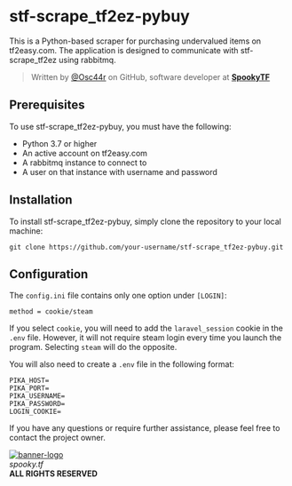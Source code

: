 # stf-scrape_tf2ez-pybuy

This is a Python-based scraper for purchasing undervalued items on tf2easy.com. The application is designed to communicate with stf-scrape_tf2ez using rabbitmq.

> Written by [@Osc44r](https://github.com/Osc44r) on GitHub, software developer at [**SpookyTF**](https://spooky.tf/)    

## Prerequisites

To use stf-scrape_tf2ez-pybuy, you must have the following:

- Python 3.7 or higher
- An active account on tf2easy.com
- A rabbitmq instance to connect to
- A user on that instance with username and password

## Installation

To install stf-scrape_tf2ez-pybuy, simply clone the repository to your local machine:

`git clone https://github.com/your-username/stf-scrape_tf2ez-pybuy.git`

## Configuration

The `config.ini` file contains only one option under `[LOGIN]`:

`method = cookie/steam`


If you select `cookie`, you will need to add the `laravel_session` cookie in the `.env` file. However, it will not require steam login every time you launch the program. Selecting `steam` will do the opposite.

You will also need to create a `.env` file in the following format:

```
PIKA_HOST=
PIKA_PORT=
PIKA_USERNAME=
PIKA_PASSWORD=
LOGIN_COOKIE=
```
If you have any questions or require further assistance, please feel free to contact the project owner.

[![banner-logo](https://user-images.githubusercontent.com/16076573/192673098-48467c36-2d96-43ca-bc02-5ec993989ceb.gif)](https://spooky.tf/)    
*spooky.tf*  
**ALL RIGHTS RESERVED**
